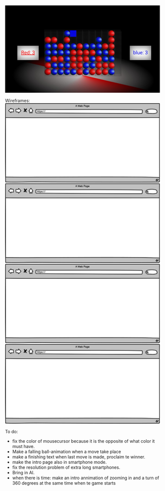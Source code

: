 ![smartphone](https://github.com/Kriz-hub/4-in-a-row/blob/master/4-in-a-Row-Smartphone.jpg)

Wireframes:
![WireframeA](https://github.com/Kriz-hub/4-in-a-row/blob/master/4-in-row-wireframeA.png)
![WireframeB](https://github.com/Kriz-hub/4-in-a-row/blob/master/4-in-row-wireframeA.png)
![WireframeC](https://github.com/Kriz-hub/4-in-a-row/blob/master/4-in-row-wireframeA.png)
![WireframeD](https://github.com/Kriz-hub/4-in-a-row/blob/master/4-in-row-wireframeA.png)


To do:
* fix the color of mousecursor because it is the opposite of what color it must have.
* Make a falling ball-animation when a move take place
* make a finishing text when last move is made, proclaim te winner.
* make the intro page also in smartphone mode.
* fix the resolution problem of extra long smartphones.
* Bring in AI.
* when there is time: make an intro annimation of zooming in and a turn of 360 degrees at the same time when te game starts
